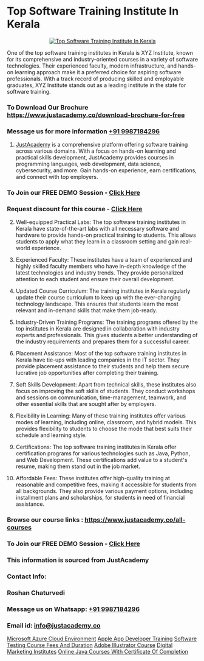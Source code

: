 # Top Software Training Institute In Kerala

<p align="center">
  <a href="https://justacademy.co/program-detail/software-testing">
    <img src="https://justacademy.co/storage2/program_images/1704700438.webp" alt="Top Software Training Institute In Kerala">
  </a>
</p>


One of the top software training institutes in Kerala is XYZ Institute, known for its comprehensive and industry-oriented courses in a variety of software technologies. Their experienced faculty, modern infrastructure, and hands-on learning approach make it a preferred choice for aspiring software professionals. With a track record of producing skilled and employable graduates, XYZ Institute stands out as a leading institute in the state for software training. 
### To Download Our Brochure https://www.justacademy.co/download-brochure-for-free
### Message us for more information [+91 9987184296](https://api.whatsapp.com/send?phone=919987184296)

1) [JustAcademy](https://justacademy.co?utm_source=socialmedia&utm_medium=linkedin) is a comprehensive platform offering software training across various domains. With a focus on hands-on learning and practical skills development, JustAcademy provides courses in programming languages, web development, data science, cybersecurity, and more. Gain hands-on experience, earn certifications, and connect with top employers.

### To Join our FREE DEMO Session - [Click Here](https://www.justacademy.co/register-for-course-demo/)
### Request discount for this course - [Click Here](https://justacademy.co/contact-us/)

2) Well-equipped Practical Labs: The top software training institutes in Kerala have state-of-the-art labs with all necessary software and hardware to provide hands-on practical training to students. This allows students to apply what they learn in a classroom setting and gain real-world experience.

3) Experienced Faculty: These institutes have a team of experienced and highly skilled faculty members who have in-depth knowledge of the latest technologies and industry trends. They provide personalized attention to each student and ensure their overall development.

4) Updated Course Curriculum: The training institutes in Kerala regularly update their course curriculum to keep up with the ever-changing technology landscape. This ensures that students learn the most relevant and in-demand skills that make them job-ready.

5) Industry-Driven Training Programs: The training programs offered by the top institutes in Kerala are designed in collaboration with industry experts and professionals. This gives students a better understanding of the industry requirements and prepares them for a successful career.

6) Placement Assistance: Most of the top software training institutes in Kerala have tie-ups with leading companies in the IT sector. They provide placement assistance to their students and help them secure lucrative job opportunities after completing their training.

7) Soft Skills Development: Apart from technical skills, these institutes also focus on improving the soft skills of students. They conduct workshops and sessions on communication, time-management, teamwork, and other essential skills that are sought after by employers.

8) Flexibility in Learning: Many of these training institutes offer various modes of learning, including online, classroom, and hybrid models. This provides flexibility to students to choose the mode that best suits their schedule and learning style.

9) Certifications: The top software training institutes in Kerala offer certification programs for various technologies such as Java, Python, and Web Development. These certifications add value to a student's resume, making them stand out in the job market.

10) Affordable Fees: These institutes offer high-quality training at reasonable and competitive fees, making it accessible for students from all backgrounds. They also provide various payment options, including installment plans and scholarships, for students in need of financial assistance.

### Browse our course links : https://www.justacademy.co/all-courses 
### To Join our FREE DEMO Session - [Click Here](https://www.justacademy.co/register-for-course-demo)


### This information is sourced from JustAcademy
### Contact Info:
### Roshan Chaturvedi
### Message us on Whatsapp: [+91 9987184296](https://api.whatsapp.com/send?phone=919987184296)
### Email id: [info@justacademy.co](mailto:info@justacademy.co)
                    
[Microsoft Azure Cloud Environment](https://www.linkedin.com/pulse/microsoft-azure-cloud-environment-justacademy-chandigarh-ytawe?trackingId=vzZoPkYlZiGbSIbMiAIV5A%3D%3D&lipi=urn%3Ali%3Apage%3Ad_flagship3_company_admin%3B6y121Lb6Rd%2BUFuxjX43O5A%3D%3D)
[Apple App Developer Training](0)
[Software Testing Course Fees And Duration](https://medium.com/@sagarawat89/software-testing-course-fees-and-duration-5cfa869d6f5c)
[Adobe Illustrator Course](https://medium.com/@mistersumit961/adobe-illustrator-course-766720cc831f)
[Digital Marketing Institutes](https://justacademyin.github.io/Articles/Digital-Marketing-Institutes)
[Online Java Courses With Certificate Of Completion](https://justacademyin.github.io/Articles/Online-Java-Courses-With-Certificate-Of-Completion)
